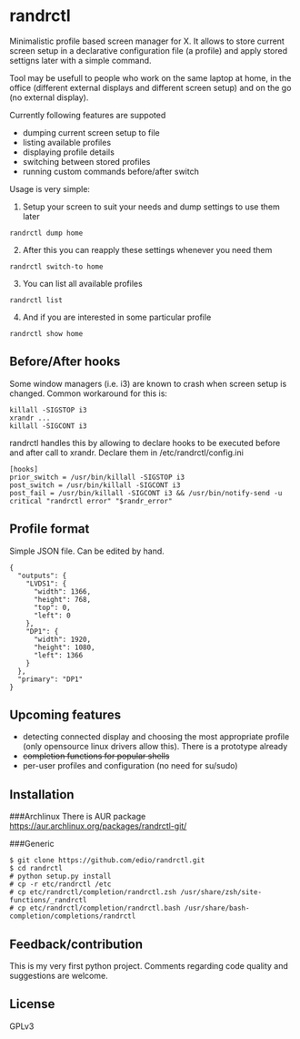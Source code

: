 randrctl
========

Minimalistic profile based screen manager for X. It allows to store current screen setup in a declarative configuration file (a profile) and apply stored settigns later with a simple command.

Tool may be usefull to people who work on the same laptop at home, in the office (different external displays and different screen setup) and on the go (no external display).

Currently following features are suppoted
* dumping current screen setup to file
* listing available profiles
* displaying profile details
* switching between stored profiles
* running custom commands before/after switch

Usage is very simple:

1. Setup your screen to suit your needs and dump settings to use them later

  ```randrctl dump home```

2. After this you can reapply these settings whenever you need them

  ```randrctl switch-to home```
  
3. You can list all available profiles

  ```randrctl list```
  
4. And if you are interested in some particular profile

  ```randrctl show home```
  

Before/After hooks
------------------

Some window managers (i.e. i3) are known to crash when screen setup is changed. Common workaround for this is:

```
killall -SIGSTOP i3
xrandr ...
killall -SIGCONT i3
```

randrctl handles this by allowing to declare hooks to be executed before and after call to xrandr. Declare them in /etc/randrctl/config.ini

```
[hooks]
prior_switch = /usr/bin/killall -SIGSTOP i3
post_switch = /usr/bin/killall -SIGCONT i3
post_fail = /usr/bin/killall -SIGCONT i3 && /usr/bin/notify-send -u critical "randrctl error" "$randr_error"
```

Profile format
--------------

Simple JSON file. Can be edited by hand.

```
{
  "outputs": {
    "LVDS1": {
      "width": 1366,
      "height": 768,
      "top": 0,
      "left": 0
    },
    "DP1": {
      "width": 1920,
      "height": 1080,
      "left": 1366
    }
  },
  "primary": "DP1"
}  
```


Upcoming features
-----------------

* detecting connected display and choosing the most appropriate profile (only opensource linux drivers allow this). There is a prototype already
* ~~completion functions for popular shells~~
* per-user profiles and configuration (no need for su/sudo)

Installation
------------

###Archlinux
There is AUR package https://aur.archlinux.org/packages/randrctl-git/

###Generic

```
$ git clone https://github.com/edio/randrctl.git
$ cd randrctl
# python setup.py install
# cp -r etc/randrctl /etc
# cp etc/randrctl/completion/randrctl.zsh /usr/share/zsh/site-functions/_randrctl
# cp etc/randrctl/completion/randrctl.bash /usr/share/bash-completion/completions/randrctl
```

Feedback/contribution
---------------------

This is my very first python project. Comments regarding code quality and suggestions are welcome. 


License
-------
GPLv3
